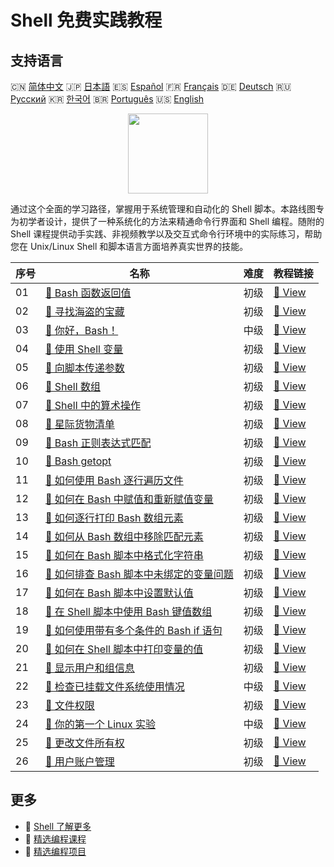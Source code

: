 # Shell 免费实践教程

## 支持语言

🇨🇳 [简体中文](README_zh.md) 🇯🇵 [日本語](README_ja.md) 🇪🇸 [Español](README_es.md) 🇫🇷 [Français](README_fr.md) 🇩🇪 [Deutsch](README_de.md) 🇷🇺 [Русский](README_ru.md) 🇰🇷 [한국어](README_ko.md) 🇧🇷 [Português](README_pt.md) 🇺🇸 [English](README.md) 

<div align="center">
<img width="128px" src="https://file.labex.io/path/FaVTnI4iqZP0.png">
</div>

通过这个全面的学习路径，掌握用于系统管理和自动化的 Shell 脚本。本路线图专为初学者设计，提供了一种系统化的方法来精通命令行界面和 Shell 编程。随附的 Shell 课程提供动手实践、非视频教学以及交互式命令行环境中的实际练习，帮助您在 Unix/Linux Shell 和脚本语言方面培养真实世界的技能。

|   序号 | 名称                                                                                                                                        | 难度   | 教程链接                                                                                                     |
|--------|---------------------------------------------------------------------------------------------------------------------------------------------|--------|--------------------------------------------------------------------------------------------------------------|
|     01 | [📖 Bash 函数返回值](https://labex.io/zh/tutorials/shell-bash-function-return-values-391153)                                                | 初级   | [🔗 View](https://labex.io/zh/tutorials/shell-bash-function-return-values-391153)                            |
|     02 | [📖 寻找海盗的宝藏](https://labex.io/zh/tutorials/shell-finding-the-pirate-s-treasure-388807)                                               | 初级   | [🔗 View](https://labex.io/zh/tutorials/shell-finding-the-pirate-s-treasure-388807)                          |
|     03 | [📖 你好，Bash！](https://labex.io/zh/tutorials/linux-hello-bash-388809)                                                                    | 中级   | [🔗 View](https://labex.io/zh/tutorials/linux-hello-bash-388809)                                             |
|     04 | [📖 使用 Shell 变量](https://labex.io/zh/tutorials/shell-working-with-shell-variables-388810)                                               | 初级   | [🔗 View](https://labex.io/zh/tutorials/shell-working-with-shell-variables-388810)                           |
|     05 | [📖 向脚本传递参数](https://labex.io/zh/tutorials/shell-passing-arguments-to-the-script-388811)                                             | 初级   | [🔗 View](https://labex.io/zh/tutorials/shell-passing-arguments-to-the-script-388811)                        |
|     06 | [📖 Shell 数组](https://labex.io/zh/tutorials/shell-shell-arrays-388812)                                                                    | 初级   | [🔗 View](https://labex.io/zh/tutorials/shell-shell-arrays-388812)                                           |
|     07 | [📖 Shell 中的算术操作](https://labex.io/zh/tutorials/shell-arithmetic-operations-in-shell-388813)                                          | 初级   | [🔗 View](https://labex.io/zh/tutorials/shell-arithmetic-operations-in-shell-388813)                         |
|     08 | [📖 星际货物清单](https://labex.io/zh/tutorials/shell-interstellar-cargo-manifest-388869)                                                   | 初级   | [🔗 View](https://labex.io/zh/tutorials/shell-interstellar-cargo-manifest-388869)                            |
|     09 | [📖 Bash 正则表达式匹配](https://labex.io/zh/tutorials/shell-bash-regex-matching-391551)                                                    | 初级   | [🔗 View](https://labex.io/zh/tutorials/shell-bash-regex-matching-391551)                                    |
|     10 | [📖 Bash getopt](https://labex.io/zh/tutorials/shell-bash-getopt-391993)                                                                    | 初级   | [🔗 View](https://labex.io/zh/tutorials/shell-bash-getopt-391993)                                            |
|     11 | [📖 如何使用 Bash 逐行遍历文件](https://labex.io/zh/tutorials/shell-how-to-iterate-over-lines-in-a-file-with-bash-392550)                   | 初级   | [🔗 View](https://labex.io/zh/tutorials/shell-how-to-iterate-over-lines-in-a-file-with-bash-392550)          |
|     12 | [📖 如何在 Bash 中赋值和重新赋值变量](https://labex.io/zh/tutorials/shell-how-to-assign-and-reassign-variables-in-bash-392817)              | 初级   | [🔗 View](https://labex.io/zh/tutorials/shell-how-to-assign-and-reassign-variables-in-bash-392817)           |
|     13 | [📖 如何逐行打印 Bash 数组元素](https://labex.io/zh/tutorials/shell-how-to-print-bash-array-elements-one-per-line-392979)                   | 初级   | [🔗 View](https://labex.io/zh/tutorials/shell-how-to-print-bash-array-elements-one-per-line-392979)          |
|     14 | [📖 如何从 Bash 数组中移除匹配元素](https://labex.io/zh/tutorials/shell-how-to-remove-matching-elements-from-a-bash-array-397749)           | 初级   | [🔗 View](https://labex.io/zh/tutorials/shell-how-to-remove-matching-elements-from-a-bash-array-397749)      |
|     15 | [📖 如何在 Bash 脚本中格式化字符串](https://labex.io/zh/tutorials/shell-how-to-format-strings-in-bash-scripts-400162)                       | 初级   | [🔗 View](https://labex.io/zh/tutorials/shell-how-to-format-strings-in-bash-scripts-400162)                  |
|     16 | [📖 如何排查 Bash 脚本中未绑定的变量问题](https://labex.io/zh/tutorials/shell-how-to-troubleshoot-unbound-variables-in-bash-scripts-400168) | 初级   | [🔗 View](https://labex.io/zh/tutorials/shell-how-to-troubleshoot-unbound-variables-in-bash-scripts-400168)  |
|     17 | [📖 如何在 Bash 脚本中设置默认值](https://labex.io/zh/tutorials/shell-how-to-set-default-values-in-bash-scripts-413755)                     | 初级   | [🔗 View](https://labex.io/zh/tutorials/shell-how-to-set-default-values-in-bash-scripts-413755)              |
|     18 | [📖 在 Shell 脚本中使用 Bash 键值数组](https://labex.io/zh/tutorials/shell-utilizing-bash-key-value-arrays-in-shell-scripting-413759)       | 初级   | [🔗 View](https://labex.io/zh/tutorials/shell-utilizing-bash-key-value-arrays-in-shell-scripting-413759)     |
|     19 | [📖 如何使用带有多个条件的 Bash if 语句](https://labex.io/zh/tutorials/shell-how-to-use-bash-if-statements-with-multiple-conditions-413763) | 初级   | [🔗 View](https://labex.io/zh/tutorials/shell-how-to-use-bash-if-statements-with-multiple-conditions-413763) |
|     20 | [📖 如何在 Shell 脚本中打印变量的值](https://labex.io/zh/tutorials/shell-how-to-print-the-value-of-a-variable-in-a-shell-script-417569)     | 初级   | [🔗 View](https://labex.io/zh/tutorials/shell-how-to-print-the-value-of-a-variable-in-a-shell-script-417569) |
|     21 | [📖 显示用户和组信息](https://labex.io/zh/tutorials/linux-display-user-and-group-information-8718)                                          | 初级   | [🔗 View](https://labex.io/zh/tutorials/linux-display-user-and-group-information-8718)                       |
|     22 | [📖 检查已挂载文件系统使用情况](https://labex.io/zh/tutorials/shell-check-mounted-file-system-usage-18275)                                  | 中级   | [🔗 View](https://labex.io/zh/tutorials/shell-check-mounted-file-system-usage-18275)                         |
|     23 | [📖 文件权限](https://labex.io/zh/tutorials/linux-permissions-of-files-270252)                                                              | 初级   | [🔗 View](https://labex.io/zh/tutorials/linux-permissions-of-files-270252)                                   |
|     24 | [📖 你的第一个 Linux 实验](https://labex.io/zh/tutorials/linux-your-first-linux-lab-270253)                                                 | 中级   | [🔗 View](https://labex.io/zh/tutorials/linux-your-first-linux-lab-270253)                                   |
|     25 | [📖 更改文件所有权](https://labex.io/zh/tutorials/shell-change-file-ownership-270254)                                                       | 初级   | [🔗 View](https://labex.io/zh/tutorials/shell-change-file-ownership-270254)                                  |
|     26 | [📖 用户账户管理](https://labex.io/zh/tutorials/linux-user-account-management-49)                                                           | 初级   | [🔗 View](https://labex.io/zh/tutorials/linux-user-account-management-49)                                    |

## 更多

- 🔗 [Shell 了解更多](https://labex.io/zh/skilltrees/shell)
- 🔗 [精选编程课程](https://github.com/labex-labs/awesome-programming-courses)
- 🔗 [精选编程项目](https://github.com/labex-labs/awesome-programming-projects)

